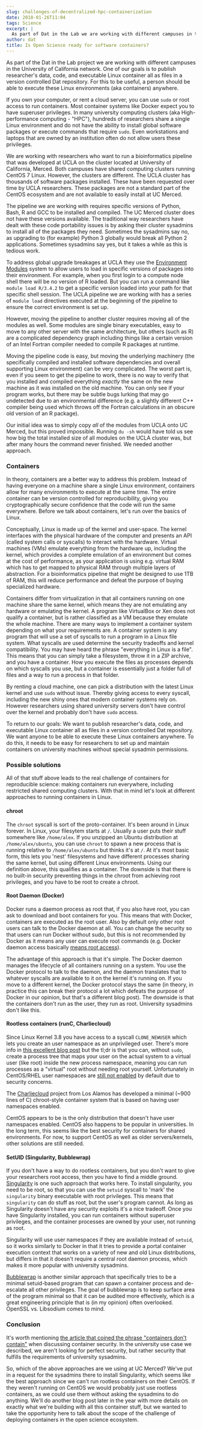 ```yaml
---
slug: challenges-of-decentralized-hpc-containerization
date: 2018-01-26T11:04
tags: Science
excerpt: |
  As part of Dat in the Lab we are working with different campuses in the University of California network. One of our goals is to publish researcher's data, code, and executable Linux container all as files in a version controlled Dat repository. 
author: dat
title: Is Open Science ready for software containers?
---
```


As part of the Dat in the Lab project we are working with different campuses in the University of California network. One of our goals is to publish researcher's data, code, and executable Linux container all as files in a version controlled Dat repository. For this to be useful, a person should be able to execute these Linux environments (aka containers) anywhere.

If you own your computer, or rent a cloud server, you can use `sudo` or root access to run containers. Most container systems like Docker expect you to have superuser privileges. In many university computing clusters (aka High-performance computing - "HPC"), hundreds of researchers share a single Linux environment and do not have the ability to install global software packages or execute commands that require `sudo`. Even workstations and laptops that are owned by an institution often do not allow users these privileges.

We are working with researchers who want to run a bioinformatics pipeline that was developed at UCLA on the cluster located at University of California, Merced. Both campuses have shared computing clusters running CentOS 7 Linux. However, the clusters are different. The UCLA cluster has thousands of software packages installed. These have been requested over time by UCLA researchers. These packages are not a standard part of the CentOS ecosystem and are not available to easily install at UC Merced.

The pipeline we are working with requires specific versions of Python, Bash, R and GCC to be installed and compiled. The UC Merced cluster does not have these versions available. The traditional way researchers have dealt with these code portability issues is by asking their cluster sysadmins to install all of the packages they need. Sometimes the sysadmins say no, as upgrading to (for example) Python 3 globally would break all Python 2 applications. Sometimes sysadmins say yes, but it takes a while as this is tedious work.  

To address global upgrade breakages at UCLA they use the [Environment Modules](http://modules.sourceforge.net/) system to allow users to load in specific versions of packages into their environment. For example, when you first login to a compute node shell there will be no version of R loaded. But you can run a command like `module load R/3.4.2` to get a specific version loaded into your path for that specific shell session. The UCLA pipeline we are working with has a series of `module load` directives executed at the beginning of the pipeline to ensure the correct environment is set up.

However, moving the pipeline to another cluster requires moving all of the modules as well. Some modules are single binary executables, easy to move to any other server with the same architecture, but others (such as R) are a complicated dependency graph including things like a certain version of an Intel Fortran compiler needed to compile R packages at runtime. 

Moving the pipeline code is easy, but moving the underlying machinery (the specifically compiled and installed software dependencies and overall supporting Linux environment) can be very complicated. The worst part is, even if you seem to get the pipeline to work, there is no way to verify that you installed and compiled everything *exactly* the same on the new machine as it was installed on the old machine. You can only see if your program works, but there may be subtle bugs lurking that may go undetected due to an environmental difference (e.g. a slightly different C++ compiler being used which throws off the Fortran calculations in an obscure old version of an R package). 

Our initial idea was to simply copy *all* of the modules from UCLA onto UC Merced, but this proved impossible. Running `du -sh` would have told us see how big the total installed size of all modules on the UCLA cluster was, but after many hours the command never finished. We needed another approach. 

### Containers

In theory, containers are a better way to address this problem. Instead of having everyone on a machine share a single Linux environment, containers allow for many environments to execute at the same time. The entire container can be version controlled for reproducibility, giving you cryptographically secure confidence that the code will run the same everywhere. Before we talk about containers, let's run over the basics of Linux.

Conceptually, Linux is made up of the kernel and user-space. The kernel interfaces with the physical hardware of the computer and presents an API (called system calls or syscalls) to interact with the hardware. Virtual machines (VMs) emulate everything from the hardware up, including the kernel, which provides a complete emulation of an environment but comes at the cost of performance, as your application is using e.g. virtual RAM which has to get mapped to physical RAM through multiple layers of abstraction. For a bioinformatics pipeline that might be designed to use 1TB of RAM, this will reduce performance and defeat the purpose of buying specialized hardware.

Containers differ from virtualization in that all containers running on one machine share the same kernel, which means they are not emulating any hardware or emulating the kernel. A program like VirtualBox or Xen does not qualify a container, but is rather classified as a VM because they emulate the whole machine. There are many ways to implement a container system depending on what your requirements are. A container system is any program that will use a set of syscalls to run a program in a Linux file system. What syscalls are used determine the security tradeoffs and kernel compatibility. You may have heard the phrase "everything in Linux is a file". This means that you can simply take a filesystem, throw it in a ZIP archive, and you have a container. How you execute the files as processes depends on which syscalls you use, but a container is essentially just a folder full of files and a way to run a process in that folder.

By renting a cloud machine, one can pick a distribution with the latest Linux kernel and use `sudo` without issue. Thereby giving access to every syscall, including the new shiny ones that modern container systems rely on. However researchers using shared university servers don't have control over the kernel and probably don't have `sudo` access.

To return to our goals: We want to publish researcher's data, code, and executable Linux container all as files in a version controlled Dat repository. We want anyone to be able to execute these Linux containers anywhere. To do this, it needs to be easy for researchers to set up and maintain containers on university machines without special sysadmin permissions.

### Possible solutions

All of that stuff above leads to the real challenge of containers for reproducible science: making containers run everywhere, including restricted shared computing clusters. With that in mind let's look at different approaches to running containers in Linux.

#### chroot

The `chroot` syscall is sort of the proto-container. It's been around in Linux forever. In Linux, your filesytem starts at `/`. Usually a user puts their stuff somewhere like `/home/alex`. If you unzipped an Ubuntu distribution at `/home/alex/ubuntu`, you can use `chroot` to spawn a new process that is running relative to `/home/alex/ubuntu` but thinks it's at `/`. At it's most basic form, this lets you 'nest' filesystems and have different processes sharing the same kernel, but using different Linux environments. Using our definition above, this qualifies as a container. The downside is that there is no built-in security preventing things in the chroot from achieving root privileges, and you have to be root to create a chroot.

#### Root Daemon (Docker)

Docker runs a daemon process as root that, if you also have root, you can ask to download and boot containers for you. This means that with Docker, containers are executed as the root user. Also by default only other root users can talk to the Docker daemon at all. You can change the security so that users can run Docker without sudo, but this is not recommended by Docker as it means any user can execute root commands (e.g. Docker daemon access basically [means root access](https://www.projectatomic.io/blog/2015/08/why-we-dont-let-non-root-users-run-docker-in-centos-fedora-or-rhel/)).

The advantage of this approach is that it's simple. The Docker daemon manages the lifecycle of all containers running on a system. You use the Docker protocol to talk to the daemon, and the daemon translates that to whatever syscalls are available to it on the kernel it's running on. If you move to a different kernel, the Docker protocol stays the same (in theory, in practice this can break their protocol a lot which defeats the purpose of Docker in our opinion, but that's a different blog post). The downside is that the containers don't run as the user, they run as root. University sysadmins don't like this.

#### Rootless containers (runC, Charliecloud)

Since Linux Kernel 3.8 you have access to a syscall `CLONE_NEWUSER` which lets you create an user namespace as an unprivileged user. There's more info in [this excellent blog post](https://www.cyphar.com/blog/post/20160627-rootless-containers-with-runc) but the tl;dr is that you can, without `sudo`, create a process tree that maps your user on the actual system to a virtual user (like root) inside the new process namespace, meaning you can run processes as a "virtual" root without needing root yourself. Unfortunately in CentOS/RHEL user namespaces are [still not enabled](https://rhelblog.redhat.com/2015/07/07/whats-next-for-containers-user-namespaces/) by default due to security concerns.

The [Charliecloud](https://hpc.github.io/charliecloud/) project from Los Alamos has developed a minimal (~900 lines of C) chroot-style container system that is based on having user namespaces enabled.

CentOS appears to be is the only distribution that doesn't have user namespaces enabled. CentOS also happens to be popular in universities. In the long term, this seems like the best security for containers for shared environments. For now, to support CentOS as well as older servers/kernels, other solutions are still needed.

#### SetUID (Singularity, Bubblewrap)

If you don't have a way to do rootless containers, but you don't want to give your researchers root access, then you have to find a middle ground. [Singularity](http://singularity.lbl.gov/) is one such approach that works here. To install singularity, you need to be root, so that you can use the `setuid` syscall to 'mark' the `singularity` binary executable with root privileges. This means that `singularity` can do stuff as root, but the user's program cannot. As long as Singularity doesn't have any security exploits it's a nice tradeoff. Once you have Singularity installed, you can run containers without superuser privileges, and the container processes are owned by your user, not running as root.

Singularity will use user namespaces if they are available instead of `setuid`, so it works similarly to Docker in that it tries to provide a portal container execution context that works on a variety of new and old Linux distributions, but differs in that it doesn't require a central root daemon process, which makes it more popular with university sysadmins.

[Bubblewrap](https://github.com/projectatomic/bubblewrap) is another similar approach that specifically tries to be a minimal setuid-based program that can spawn a container process and de-escalate all other privileges. The goal of bubblewrap is to keep surface area of the program minimal so that it can be audited more effectively, which is a great engineering principle that is (in my opinion) often overlooked. OpenSSL vs. Libsodium comes to mind.

### Conclusion

It's worth mentioning [the article that coined the phrase "containers don't contain"](https://opensource.com/business/14/7/docker-security-selinux) when discussing container security. In the university use case we described, we aren't looking for perfect security, but rather security that fulfills the requirements of university sysadmins.

So, which of the above approaches are we using at UC Merced? We've put in a request for the sysadmins there to install Singularity, which seems like the best approach since we can't run rootless containers on their CentOS. If they weren't running on CentOS we would probably just use rootless containers, as we could use them without asking the sysadmins to do anything. We'll do another blog post later in the year with more details on exactly what we're building with all this container stuff, but we wanted to take the opportunity here to talk about the scope of the challenge of deploying containers in the open science ecosystem.

